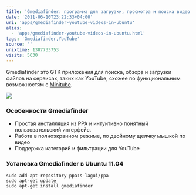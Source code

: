 ```yaml
---
title: 'Gmediafinder: программа для загрузки, просмотра и поиска видео YouTube в Ubuntu'
date: '2011-06-10T23:22:33+04:00'
uri: 'apps/gmediafinder-youtube-videos-in-ubuntu'
alias: 
  - 'apps/gmediafinder-youtube-videos-in-ubuntu.html'
tags: 'Gmediafinder,YouTube'
source: ''
unixtime: 1307733753
visits: 5630
---
```

Gmediafinder это GTK приложения для поиска, обзора и загрузки файлов на сервисах, таких как YouTube, схожее по функциональным возможностям с [Minitube](apps/minitube-1-4-3-desktop-youtube-app).

[![](img/2011/06/10/23-00/gmediafinder-5819132918-o.jpg)](img/2011/06/10/23-00/gmediafinder-5819132918-o.jpg)

### Особенности Gmediafinder

*   Простая инсталляция из PPA и интуитивно понятный пользовательский интерфейс.
*   Работа в полноэкранном режиме, по двойному щелчку мышкой по видео
*   Поддержка категорий и фильтрации для YouTube

### Установка Gmediafinder в Ubuntu 11.04

```
sudo add-apt-repository ppa:s-lagui/ppa
sudo apt-get update
sudo apt-get install gmediafinder
```
